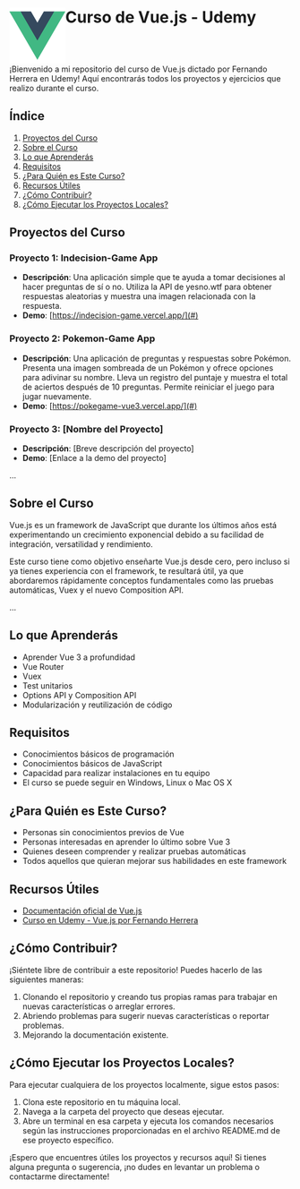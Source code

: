<h1>
  <img src="logo.png" alt="Logo" width="100" height="100" align="left">
  Curso de Vue.js - Udemy
</h1>
<br>
<br>

¡Bienvenido a mi repositorio del curso de Vue.js dictado por Fernando Herrera en Udemy! Aquí encontrarás todos los proyectos y ejercicios que realizo durante el curso.

## Índice

1. [Proyectos del Curso](#proyectos-del-curso)
2. [Sobre el Curso](#sobre-el-curso)
3. [Lo que Aprenderás](#lo-que-aprenderás)
4. [Requisitos](#requisitos)
5. [¿Para Quién es Este Curso?](#para-quién-es-este-curso)
6. [Recursos Útiles](#recursos-útiles)
7. [¿Cómo Contribuir?](#cómo-contribuir)
8. [¿Cómo Ejecutar los Proyectos Locales?](#cómo-ejecutar-los-proyectos-locales)

## Proyectos del Curso

### Proyecto 1: Indecision-Game App

- **Descripción**: Una aplicación simple que te ayuda a tomar decisiones al hacer preguntas de sí o no. Utiliza la API de yesno.wtf para obtener respuestas aleatorias y muestra una imagen relacionada con la respuesta.
- **Demo**: [https://indecision-game.vercel.app/](#)

### Proyecto 2: Pokemon-Game App

- **Descripción**: Una aplicación de preguntas y respuestas sobre Pokémon. Presenta una imagen sombreada de un Pokémon y ofrece opciones para adivinar su nombre. Lleva un registro del puntaje y muestra el total de aciertos después de 10 preguntas. Permite reiniciar el juego para jugar nuevamente.
- **Demo**: [https://pokegame-vue3.vercel.app/](#)

### Proyecto 3: [Nombre del Proyecto]

- **Descripción**: [Breve descripción del proyecto]
- **Demo**: [Enlace a la demo del proyecto]

...

## Sobre el Curso

Vue.js es un framework de JavaScript que durante los últimos años está experimentando un crecimiento exponencial debido a su facilidad de integración, versatilidad y rendimiento.

Este curso tiene como objetivo enseñarte Vue.js desde cero, pero incluso si ya tienes experiencia con el framework, te resultará útil, ya que abordaremos rápidamente conceptos fundamentales como las pruebas automáticas, Vuex y el nuevo Composition API.

...

## Lo que Aprenderás

- Aprender Vue 3 a profundidad
- Vue Router
- Vuex
- Test unitarios
- Options API y Composition API
- Modularización y reutilización de código

## Requisitos

- Conocimientos básicos de programación
- Conocimientos básicos de JavaScript
- Capacidad para realizar instalaciones en tu equipo
- El curso se puede seguir en Windows, Linux o Mac OS X

## ¿Para Quién es Este Curso?

- Personas sin conocimientos previos de Vue
- Personas interesadas en aprender lo último sobre Vue 3
- Quienes deseen comprender y realizar pruebas automáticas
- Todos aquellos que quieran mejorar sus habilidades en este framework

## Recursos Útiles

- [Documentación oficial de Vue.js](https://vuejs.org/)
- [Curso en Udemy - Vue.js por Fernando Herrera](https://www.udemy.com/share/104WIg3@sK0ZJWC0gQPb9joT3t2e7dg4HSQ-XXis8Uv4kRNQsDC6jNw46pBTQ6WYTBaq35n2yA==/)

## ¿Cómo Contribuir?

¡Siéntete libre de contribuir a este repositorio! Puedes hacerlo de las siguientes maneras:

1. Clonando el repositorio y creando tus propias ramas para trabajar en nuevas características o arreglar errores.
2. Abriendo problemas para sugerir nuevas características o reportar problemas.
3. Mejorando la documentación existente.

## ¿Cómo Ejecutar los Proyectos Locales?

Para ejecutar cualquiera de los proyectos localmente, sigue estos pasos:

1. Clona este repositorio en tu máquina local.
2. Navega a la carpeta del proyecto que deseas ejecutar.
3. Abre un terminal en esa carpeta y ejecuta los comandos necesarios según las instrucciones proporcionadas en el archivo README.md de ese proyecto específico.

¡Espero que encuentres útiles los proyectos y recursos aquí! Si tienes alguna pregunta o sugerencia, ¡no dudes en levantar un problema o contactarme directamente!
